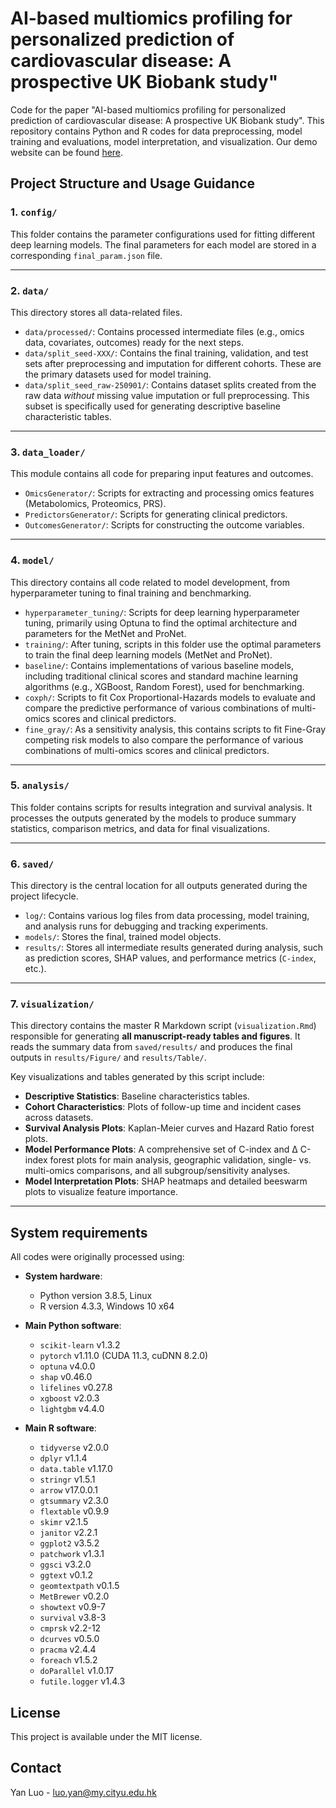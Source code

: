 # AI-based multiomics profiling for personalized prediction of cardiovascular disease: A prospective UK Biobank study"

Code for the paper "AI-based multiomics profiling for personalized prediction of cardiovascular disease: A prospective UK Biobank study". This repository contains Python and R codes for data preprocessing, model training and evaluations, model interpretation, and visualization. Our demo website can be found [here](https://yanluocityu.github.io/cardiomicscore-website/).

## Project Structure and Usage Guidance

### 1. `config/`
This folder contains the parameter configurations used for fitting different deep learning models. The final parameters for each model are stored in a corresponding `final_param.json` file.

---
### 2. `data/`
This directory stores all data-related files.
- `data/processed/`: Contains processed intermediate files (e.g., omics data, covariates, outcomes) ready for the next steps.
- `data/split_seed-XXX/`: Contains the final training, validation, and test sets after preprocessing and imputation for different cohorts. These are the primary datasets used for model training.
- `data/split_seed_raw-250901/`: Contains dataset splits created from the raw data *without* missing value imputation or full preprocessing. This subset is specifically used for generating descriptive baseline characteristic tables.

---
### 3. `data_loader/`
This module contains all code for preparing input features and outcomes.
- `OmicsGenerator/`: Scripts for extracting and processing omics features (Metabolomics, Proteomics, PRS).
- `PredictorsGenerator/`: Scripts for generating clinical predictors.
- `OutcomesGenerator/`: Scripts for constructing the outcome variables.

---
### 4. `model/`
This directory contains all code related to model development, from hyperparameter tuning to final training and benchmarking.
- `hyperparameter_tuning/`: Scripts for deep learning hyperparameter tuning, primarily using Optuna to find the optimal architecture and parameters for the MetNet and ProNet.
- `training/`: After tuning, scripts in this folder use the optimal parameters to train the final deep learning models (MetNet and ProNet).
- `baseline/`: Contains implementations of various baseline models, including traditional clinical scores and standard machine learning algorithms (e.g., XGBoost, Random Forest), used for benchmarking.
- `coxph/`: Scripts to fit Cox Proportional-Hazards models to evaluate and compare the predictive performance of various combinations of multi-omics scores and clinical predictors.
- `fine_gray/`: As a sensitivity analysis, this contains scripts to fit Fine-Gray competing risk models to also compare the performance of various combinations of multi-omics scores and clinical predictors.

---
### 5. `analysis/`
This folder contains scripts for results integration and survival analysis. It processes the outputs generated by the models to produce summary statistics, comparison metrics, and data for final visualizations.

---
### 6. `saved/`
This directory is the central location for all outputs generated during the project lifecycle.
- `log/`: Contains various log files from data processing, model training, and analysis runs for debugging and tracking experiments.
- `models/`: Stores the final, trained model objects.
- `results/`: Stores all intermediate results generated during analysis, such as prediction scores, SHAP values, and performance metrics (`C-index`, etc.).

---
### 7. `visualization/`
This directory contains the master R Markdown script (`visualization.Rmd`) responsible for generating **all manuscript-ready tables and figures**. It reads the summary data from `saved/results/` and produces the final outputs in `results/Figure/` and `results/Table/`.

Key visualizations and tables generated by this script include:
- **Descriptive Statistics**: Baseline characteristics tables.
- **Cohort Characteristics**: Plots of follow-up time and incident cases across datasets.
- **Survival Analysis Plots**: Kaplan-Meier curves and Hazard Ratio forest plots.
- **Model Performance Plots**: A comprehensive set of C-index and Δ C-index forest plots for main analysis, geographic validation, single- vs. multi-omics comparisons, and all subgroup/sensitivity analyses.
- **Model Interpretation Plots**: SHAP heatmaps and detailed beeswarm plots to visualize feature importance.

---

## System requirements
All codes were originally processed using:

- **System hardware**:
  - Python version 3.8.5, Linux
  - R version 4.3.3, Windows 10 x64

- **Main Python software**:
  - `scikit-learn` v1.3.2
  - `pytorch` v1.11.0 (CUDA 11.3, cuDNN 8.2.0)
  - `optuna` v4.0.0
  - `shap` v0.46.0
  - `lifelines` v0.27.8
  - `xgboost` v2.0.3
  - `lightgbm` v4.4.0

- **Main R software**:
  - `tidyverse` v2.0.0
  - `dplyr` v1.1.4
  - `data.table` v1.17.0
  - `stringr` v1.5.1
  - `arrow` v17.0.0.1
  - `gtsummary` v2.3.0
  - `flextable` v0.9.9
  - `skimr` v2.1.5
  - `janitor` v2.2.1
  - `ggplot2` v3.5.2
  - `patchwork` v1.3.1
  - `ggsci` v3.2.0
  - `ggtext` v0.1.2
  - `geomtextpath` v0.1.5
  - `MetBrewer` v0.2.0
  - `showtext` v0.9-7
  - `survival` v3.8-3
  - `cmprsk` v2.2-12
  - `dcurves` v0.5.0
  - `pracma` v2.4.4
  - `foreach` v1.5.2
  - `doParallel` v1.0.17
  - `futile.logger` v1.4.3

## License
This project is available under the MIT license.

## Contact
Yan Luo - luo.yan@my.cityu.edu.hk